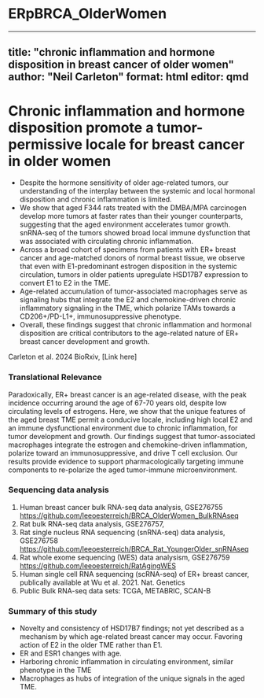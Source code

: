 # ERpBRCA_OlderWomen

---
title: "chronic inflammation and hormone disposition in breast cancer of older women"
author: "Neil Carleton"
format: html
editor: qmd
---


# Chronic inflammation and hormone disposition promote a tumor-permissive locale for breast cancer in older women

-   Despite the hormone sensitivity of older age-related tumors, our understanding of the interplay between the systemic and local hormonal disposition and chronic inflammation is limited.
-   We show that aged F344 rats treated with the DMBA/MPA carcinogen develop more tumors at faster rates than their younger counterparts, suggesting that the aged environment accelerates tumor growth. snRNA-seq of the tumors showed broad local immune dysfunction that was associated with circulating chronic inflammation.
-   Across a broad cohort of specimens from patients with ER+ breast cancer and age-matched donors of normal breast tissue, we observe that even with E1-predominant estrogen disposition in the systemic circulation, tumors in older patients upregulate HSD17B7 expression to convert E1 to E2 in the TME.
-   Age-related accumulation of tumor-associated macrophages serve as signaling hubs that integrate the E2 and chemokine-driven chronic inflammatory signaling in the TME, which polarize TAMs towards a CD206+/PD-L1+, immunosuppressive phenotype.
-   Overall, these findings suggest that chronic inflammation and hormonal disposition are critical contributors to the age-related nature of ER+ breast cancer development and growth.

Carleton et al. 2024 BioRxiv, \[Link here\]

### Translational Relevance

Paradoxically, ER+ breast cancer is an age-related disease, with the peak incidence occurring around the age of 67-70 years old, despite low circulating levels of estrogens. Here, we show that the unique features of the aged breast TME permit a conducive locale, including high local E2 and an immune dysfunctional environment due to chronic inflammation, for tumor development and growth. Our findings suggest that tumor-associated macrophages integrate the estrogen and chemokine-driven inflammation, polarize toward an immunosuppressive, and drive T cell exclusion. Our results provide evidence to support pharmacologically targeting immune components to re-polarize the aged tumor-immune microenvironment.

### Sequencing data analysis

1.  Human breast cancer bulk RNA-seq data analysis, GSE276755 https://github.com/leeoesterreich/BRCA_OlderWomen_BulkRNAseq
2.  Rat bulk RNA-seq data analysis, GSE276757, 
3.  Rat single nucleus RNA sequencing (snRNA-seq) data analysis, GSE276758 https://github.com/leeoesterreich/BRCA_Rat_YoungerOlder_snRNAseq
4.  Rat whole exome sequencing (WES) data analysism, GSE276759 https://github.com/leeoesterreich/RatAgingWES
5.  Human single cell RNA sequencing (scRNA-seq) of ER+ breast cancer, publically available at Wu et al. 2021. Nat. Genetics
6.  Public Bulk RNA-seq data sets: TCGA, METABRIC, SCAN-B

### Summary of this study

-   Novelty and consistency of HSD17B7 findings; not yet described as a mechanism by which age-related breast cancer may occur. Favoring action of E2 in the older TME rather than E1.
-   ER and ESR1 changes with age.
-   Harboring chronic inflammation in circulating environment, similar phenotype in the TME
-   Macrophages as hubs of integration of the unique signals in the aged TME.
